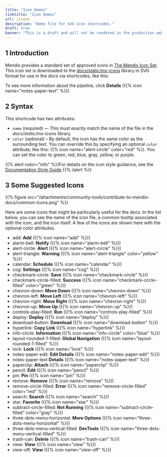 ```yaml
---
title: "Icon Demos"
linktitle: "Icon Demos"
url: /icons
description: "Demo file for SVG icon shortcodes."
draft: true
banner: "This is a draft and will not be rendered in the production website. Use this page to test how icons will render. Linting has been disabled for this file."
---
```

<!-- markdownlint-disable-file -->

## 1 Introduction

Mendix provides a standard set of approved icons in [The Mendix Icon Set](https://mendix.atlassian.net/l/cp/U89wu3oL). This icon set is downloaded to the [docs/static/mx-icons](https://github.com/mendix/docs/tree/development/static/mx-icons) library in SVG format for use in the docs via shortcodes, like this:

To see more information about the pipeline, click **Details** ({{% icon name="notes-paper-text" %}}).

## 2 Syntax

This shortcode has two attributes:

* `name` (required) — This must exactly match the name of the file in the *docs/static/mx-icons* library.
* `color` (optional) – By default, the icon has the same color as the surrounding text. You can override this by specifying an optional `color` attribute, like this: {{% icon name="alert-circle" color="red" %}}. You can set the color to green, red, blue, gray, yellow, or purple.

{{% alert color="info" %}}For details on the icon style guidance, see the [Documentation Style Guide](https://mendix.atlassian.net/wiki/spaces/RNDHB/pages/2510061889/Images+and+Icons#Icons).{{% /alert %}}

## 3 Some Suggested Icons

{{% figure src="/attachments/community-tools/contribute-to-mendix-docs/common-icons.png" %}}

Here are some icons that might be particularly useful for the docs. In the list below, you can see the name of the icon file, a common tooltip associated with the icon, and the icon itself. A few of the icons are shown here with the optional color attributes.

* add: **Add** ({{% icon name="add" %}})
* alarm-bell: **Notify** ({{% icon name="alarm-bell" %}}) 
* alert-circle: **Alert** ({{% icon name="alert-circle" %}})
* alert-triangle: **Warning** ({{% icon name="alert-triangle" color="yellow" %}})
* calendar: **Schedule** ({{% icon name="calendar" %}})
* cog: **Settings** ({{% icon name="cog" %}})
* checkmark-circle: **Save** ({{% icon name="checkmark-circle" %}})
* checkmark-circle-filled: **Success** ({{% icon name="checkmark-circle-filled" color="green" %}})
* chevron-down: **Move Down** ({{% icon name="chevron-down" %}})
* chevron-left: **Move Left** ({{% icon name="chevron-left" %}})
* chevron-right: **Move Right** ({{% icon name="chevron-right" %}})
* chevron-up: **Move Up** ({{% icon name="chevron-up" %}})
* controls-play-filled: **Run** ({{% icon name="controls-play-filled" %}})
* deploy: **Deploy** ({{% icon name="deploy" %}})
* download-button: **Download** ({{% icon name="download-button" %}})
* hyperlink: **Copy Link** ({{% icon name="hyperlink" %}})
* info-circle: **Information** ({{% icon name="info-circle" color="blue" %}})
* layout-rounded-1-filled: **Global Navigation** ({{% icon name="layout-rounded-1-filled" %}})
* lock: **Lock** ({{% icon name="lock" %}})
* notes-paper-edit: **Edit Details** ({{% icon name="notes-paper-edit" %}})
* notes-paper-text **Details** ({{% icon name="notes-paper-text" %}})
* paperclip: **Attach** ({{% icon name="paperclip" %}})
* pencil: **Edit** ({{% icon name="pencil" %}})
* pin: **Pin** ({{% icon name="pin" %}})
* remove: **Remove** ({{% icon name="remove" %}})
* remove-circle-filled: **Error** ({{% icon name="remove-circle-filled" color="red" %}})
* search: **Search** ({{% icon name="search" %}})
* star: **Favorite** ({{% icon name="star" %}})
* subtract-circle-filled: **Not Running** ({{% icon name="subtract-circle-filled"  color="gray" %}})
* three-dots-menu-horizontal: **More Options** ({{% icon name="three-dots-menu-horizontal" %}})
* three-dots-menu-vertical-filled: **DevTools** ({{% icon name="three-dots-menu-vertical-filled" %}})
* trash-can: **Delete** ({{% icon name="trash-can" %}})
* view: **View** ({{% icon name="view" %}})
* view-off: **View** ({{% icon name="view-off" %}})
